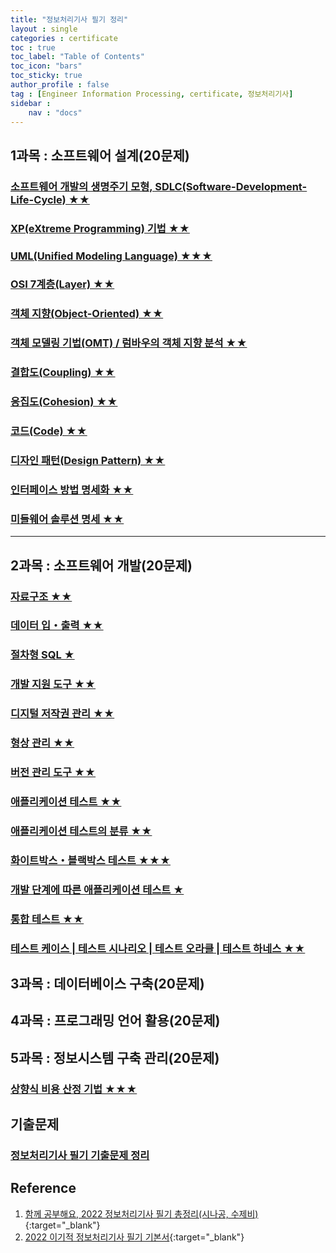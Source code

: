 ```yaml
---
title: "정보처리기사 필기 정리"
layout : single
categories : certificate
toc : true
toc_label: "Table of Contents"
toc_icon: "bars"
toc_sticky: true
author_profile : false
tag : [Engineer Information Processing, certificate, 정보처리기사]
sidebar :
    nav : "docs"
---
```


## 1과목 : 소프트웨어 설계(20문제)
### [소프트웨어 개발의 생명주기 모형, SDLC(Software-Development-Life-Cycle) ★★](/certificate/SDLC(Software-Development-Life-Cycle))
### [XP(eXtreme Programming) 기법 ★★](/certificate/XP(eXtreme-Programming))
### [UML(Unified Modeling Language) ★★★](/certificate/UML(Unified-Modeling-Language))
### [OSI 7계층(Layer) ★★](/certificate/OSI-7Layer)
### [객체 지향(Object-Oriented) ★★](/certificate/Object-Oriented)
### [객체 모델링 기법(OMT) / 럼바우의 객체 지향 분석 ★★](/certificate/OMT(Object-Modeling-Technique))
### [결합도(Coupling) ★★](/certificate/Coupling)
### [응집도(Cohesion) ★★](/certificate/Cohesion)
### [코드(Code) ★★](/certificate/Code)
### [디자인 패턴(Design Pattern) ★★](/certificate/Design-Pattern)
### [인터페이스 방법 명세화 ★★](/certificate/Interface-Method-Specification)
### [미들웨어 솔루션 명세 ★★](/certificate/Middleware)

---

## 2과목 : 소프트웨어 개발(20문제)
### [자료구조 ★★](/certificate/structure) 
### [데이터 입・출력 ★★](/certificate/data-input-output) 
### [절차형 SQL ★](/certificate/procedural-sql)
### [개발 지원 도구 ★★](/certificate/development-support-tool)
### [디지털 저작권 관리 ★★](/certificate/digital-rights-management)
### [형상 관리 ★★](/certificate/configuration-management)
### [버전 관리 도구 ★★](/certificate/version-managing-tool)
### [애플리케이션 테스트 ★★](/certificate/application-test)
### [애플리케이션 테스트의 분류 ★★](/certificate/application-test2)
### [화이트박스・블랙박스 테스트  ★★★](/certificate/white-black-box-test)
### [개발 단계에 따른 애플리케이션 테스트 ★](/certificate/application-test3)
### [통합 테스트 ★★](/certificate/integration-test)
### [테스트 케이스 | 테스트 시나리오 | 테스트 오라클 | 테스트 하네스 ★★](/certificate/application-test4)


## 3과목 : 데이터베이스 구축(20문제)


## 4과목 : 프로그래밍 언어 활용(20문제)


## 5과목 : 정보시스템 구축 관리(20문제)
### [상향식 비용 산정 기법 ★★★](/certificate/cost-calculation-technique)


## 기출문제
### [정보처리기사 필기 기출문제 정리](/certificate/previous-question)


## Reference
1. [함께 공부해요, 2022 정보처리기사 필기 총정리(시나공, 수제비)](https://m.blog.naver.com/wook2124/222102990691){:target="_blank"}
2. [2022 이기적 정보처리기사 필기 기본서](https://www.youngjin.com/book/book_detail.asp?prod_cd=9788931465303&seq=6958&cate_cd=3&child_cate_cd=139&goPage=1&orderByCd=1&searchType=Y&keyword1=%C1%A4%BA%B8%C3%B3%B8%AE%B1%E2%BB%E7%20%C7%CA%B1%E2){:target="_blank"}